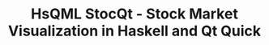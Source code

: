 ---
title: HsQML StocQt - Stock Market Visualization in Haskell and Qt Quick
url: http://reichertbrothers.com/blog/posts/2014-06-06-hsqmlstocqt-haskell-qml-data-visualization.html
authors:
- Christopher Reichert
type: article
tags:
- GUIs
- Qt
libraries:
- QML
doHaskell-type: blog post
---